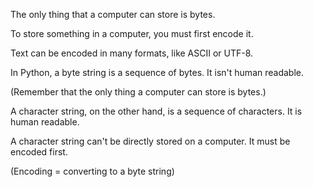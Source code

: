 The only thing that a computer can store is bytes.

To store something in a computer, you must first encode it.

Text can be encoded in many formats, like ASCII or UTF-8.

In Python, a byte string is a sequence of bytes. It isn't human readable.

(Remember that the only thing a computer can store is bytes.)

A character string, on the other hand, is a sequence of characters. It is human readable.

A character string can't be directly stored on a computer. It must be encoded first.

(Encoding = converting to a byte string)



